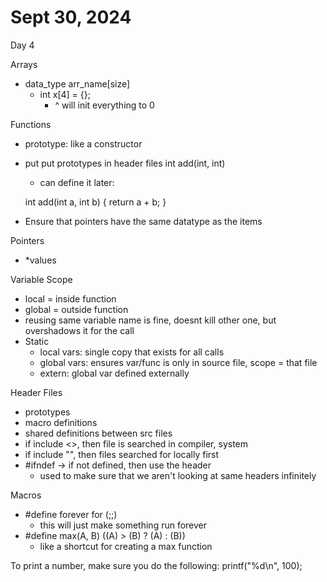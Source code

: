# Sept 30, 2024

Day 4

Arrays

- data_type arr_name[size]
  - int x[4] = {};
    - ^ will init everything to 0

Functions

- prototype: like a constructor
- put put prototypes in header files
  int add(int, int)
  - can define it later:

  int add(int a, int b) {
    return a + b;
    }

- Ensure that pointers have the same datatype as the items

Pointers

- *values

Variable Scope

- local = inside function
- global = outside function
- reusing same variable name is fine, doesnt kill other one, but overshadows it for the call
- Static
  - local vars: single copy that exists for all calls
  - global vars: ensures var/func is only in source file, scope = that file
  - extern: global var defined externally

Header Files

- prototypes
- macro definitions
- shared definitions between src files
- if include <>, then file is searched in compiler, system
- if include "", then files searched for locally first
- #ifndef -> if not defined, then use the header
  - used to make sure that we aren't looking at same headers infinitely

Macros

- #define forever for (;;)
  - this will just make something run forever
- #define max(A, B) ((A) > (B) ? (A) : (B))
  - like a shortcut for creating a max function



To print a number, make sure you do the following:
    printf("%d\n", 100);
